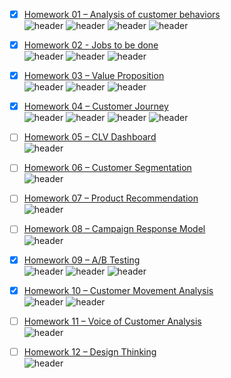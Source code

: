 - [x] [Homework 01 – Analysis of customer behaviors](https://github.com/benzono/BADS7105/tree/main/Homework%2001)  
![header](https://img.shields.io/badge/-Google--Colab-blue) ![header](https://img.shields.io/badge/-Survey-blue) ![header](https://img.shields.io/badge/-Analysis-blue) ![header](https://img.shields.io/badge/-Insight-blue)  

- [x] [Homework 02 - Jobs to be done](https://github.com/benzono/BADS7105/tree/main/Homework%2002)  
![header](https://img.shields.io/badge/-Creative-blue) ![header](https://img.shields.io/badge/-Diagram-blue) ![header](https://img.shields.io/badge/-Business--Model-blue) 

- [x] [Homework 03 – Value Proposition](https://github.com/benzono/BADS7105/tree/main/Homework%2003)  
![header](https://img.shields.io/badge/-Creative-blue) ![header](https://img.shields.io/badge/-Diagram-blue) ![header](https://img.shields.io/badge/-Pain--Point-blue) 

- [x] [Homework 04 – Customer Journey](https://github.com/benzono/BADS7105/tree/main/Homework%2004)  
![header](https://img.shields.io/badge/-Map-blue) ![header](https://img.shields.io/badge/-Customer-blue) ![header](https://img.shields.io/badge/-Journey-blue) ![header](https://img.shields.io/badge/-Experience-blue)  

- [ ] [Homework 05 – CLV Dashboard](https://github.com/benzono/BADS7105/tree/main/Homework%2005)  
![header](https://img.shields.io/badge/-In--progress-yellow) 

- [ ] [Homework 06 – Customer Segmentation](https://github.com/benzono/BADS7105/tree/main/Homework%2006)  
![header](https://img.shields.io/badge/-In--progress-yellow) 

- [ ] [Homework 07 – Product Recommendation](https://github.com/benzono/BADS7105/tree/main/Homework%2007)  
![header](https://img.shields.io/badge/-In--progress-yellow) 

- [ ] [Homework 08 – Campaign Response Model](https://github.com/benzono/BADS7105/tree/main/Homework%2008)  
![header](https://img.shields.io/badge/-In--progress-yellow) 

- [x] [Homework 09 – A/B Testing](https://github.com/benzono/BADS7105/tree/main/Homework%2009)  
![header](https://img.shields.io/badge/-Survey-blue) ![header](https://img.shields.io/badge/-Insight-blue) ![header](https://img.shields.io/badge/-AB--Testing-blue)

- [x] [Homework 10 – Customer Movement Analysis](https://github.com/benzono/BADS7105/tree/main/Homework%2010)  
![header](https://img.shields.io/badge/-Big--Query-blue) ![header](https://img.shields.io/badge/-Data--Studio-blue) 

- [ ] [Homework 11 – Voice of Customer Analysis](https://github.com/benzono/BADS7105/tree/main/Homework%2011)  
![header](https://img.shields.io/badge/-In--progress-yellow)

- [ ] [Homework 12 – Design Thinking](https://github.com/benzono/BADS7105/tree/main/Homework%2012)  
![header](https://img.shields.io/badge/-In--progress-yellow) 
